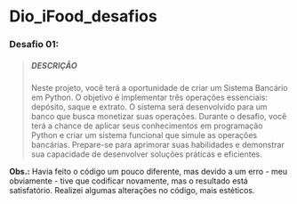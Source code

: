 # Dio_iFood_desafios


### Desafio 01:

> ##### DESCRIÇÃO
>
>Neste projeto, você terá a oportunidade de criar um Sistema Bancário em Python. O objetivo é implementar três operações essenciais: depósito, saque e extrato. O sistema será desenvolvido para um banco que busca monetizar suas operações. Durante o desafio, você terá a chance de aplicar seus conhecimentos em programação Python e criar um sistema funcional que simule as operações bancárias. Prepare-se para aprimorar suas habilidades e demonstrar sua capacidade de desenvolver soluções práticas e eficientes.



**Obs.:** Havia feito o código um pouco diferente, mas devido a um erro - meu obviamente - tive que codificar novamente, mas o resultado está satisfatório. Realizei algumas alterações no código, mais estéticos.

